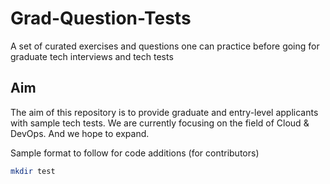# Grad-Question-Tests
A set of curated exercises and questions one can practice before going for graduate tech interviews and tech tests

## Aim

The aim of this repository is to provide graduate and entry-level applicants with sample tech tests. We are currently focusing on the field of Cloud & DevOps. And we hope to expand.


Sample format to follow for code additions (for contributors)

```sh
mkdir test
```
